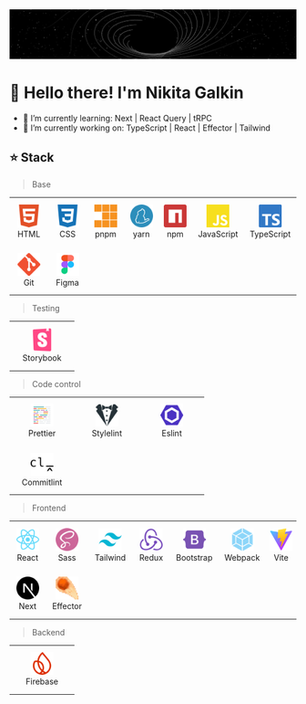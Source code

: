 <a href="#Stack">
  <img src="https://github.com/Afpia/Afpia/blob/main/space.gif" alt="Space" />
</a>

# 👋 Hello there! I'm Nikita Galkin
- 🌱 I’m currently learning: Next | React Query | tRPC
- 🔭 I’m currently working on: TypeScript | React | Effector | Tailwind 

<h2 id="Stack" align="left">⭐ Stack</h2> 

> Base

<table width='100%'>
  <tr>
    <td align="center" width="100" height="80">
        <a href="#Stack">
          <img src="./image/html5-color.svg" width="40px" height="40px" alt="HTML" />
        </a>
        <br>HTML
    </td>
    <td align="center" width="100" height="80">
        <a href="#Stack">
          <img src="./image/css3-color.svg" width="40px" height="40px" alt="CSS" />
        </a>
        <br>CSS
    </td>
    <td align="center" width="100" height="80">
        <a href="#Stack">
          <img src="./image/pnpm-color.svg" width="40px" height="40px" alt="pnpm" />
        </a>
        <br>pnpm
    </td>
    <td align="center" width="100" height="80">
        <a href="#Stack">
          <img src="./image/yarn-color.svg" width="40px" height="40px" alt="yarn" />
        </a>
        <br>yarn
    </td>
    <td align="center" width="100" height="80">
        <a href="#Stack">
          <img src="./image/npm-color.svg" width="40px" height="40px" alt="npm" />
        </a>
        <br>npm
    </td>
    <td align="center" width="100" height="80">
        <a href="#Stack">
          <img src="./image/javascript-color.svg" width="40px" height="40px" alt="JavaScript" />
        </a>
        <br>JavaScript
    </td>
    <td align="center" width="100" height="80">
        <a href="#Stack">
          <img src="./image/typescript-color.svg" width="40px" height="40px" alt="TypeScript" />
        </a>
        <br>TypeScript
    </td>
  </tr>
  <tr>
        <td align="center" width="100" height="80">
        <a href="#Stack">
          <img src="./image/git-color.svg" width="40px" height="40px" alt="Git" />
        </a>
        <br>Git
    </td>
    <td align="center" width="100" height="80">
        <a href="#Stack">
          <img src="./image/figma.svg" width="40px" height="40px" alt="Figma" />
        </a>
        <br>Figma
    </td>
  </tr>
</table>


> Testing 

<table width='100%'>
  <tr>
    <td align="center" width="100" height="80">
        <a href="#Stack">
          <img src="./image/storybook-color.svg" width="40px" height="40px" alt="Storybook" />
        </a>
        <br>Storybook
    </td>
  </tr>
</table>


> Code control

<table width='100%'>
  <tr>
     <td align="center" width="100" height="80">
        <a href="#Stack">
          <img src="./image/prettier-color.svg" width="40px" height="40px" alt="Prettier" />
        </a>
        <br>Prettier
    </td>
     <td align="center" width="100" height="80">
        <a href="#Stack">
          <img src="./image/stylelint-color.svg" width="40px" height="40px" alt="Stylelint" />
        </a>
        <br>Stylelint
    </td>
     <td align="center" width="100" height="80">
        <a href="#Stack">
          <img src="./image/eslint-color.svg" width="40px" height="40px" alt="Eslint" />
        </a>
        <br>Eslint
    </td>
  </tr> 
  <tr>
   <td align="center" width="100" height="80">
      <a href="#Stack">
        <img src="./image/commitlint-color.svg" width="40px" height="40px" alt="Commitlint" />
      </a>
      <br>Commitlint
    </td>
  </tr> 
</table>

> Frontend

<table>
 <tr>
    <td align="center" width="100" height="80">
        <a href="#Stack">
          <img src="./image/react-color.svg" width="40px" height="40px" alt="React" />
        </a>
        <br>React
    </td>
    <td align="center" width="100" height="80">
        <a href="#Stack">
          <img src="./image/sass-color.svg" width="40px" height="40px" alt="Sass" />
        </a>
        <br>Sass
    </td>
    <td align="center" width="100" height="80">
        <a href="#Stack">
          <img src="./image/tailwindcss-color.svg" width="40px" height="40px" alt="Tailwind" />
        </a>
        <br>Tailwind
    </td>
    <td align="center" width="100" height="80">
        <a href="#Stack">
          <img src="./image/redux-color.svg" width="40px" height="40px" alt="Redux" />
        </a>
        <br>Redux
    </td>
    <td align="center" width="100" height="80">
        <a href="#Stack">
          <img src="./image/bootstrap-color.svg" width="40px" height="40px" alt="Bootstrap" />
        </a>
        <br>Bootstrap
    </td>
    <td align="center" width="100" height="80">
        <a href="#Stack">
          <img src="./image/webpack-color.svg" width="40px" height="40px" alt="Webpack" />
        </a>
        <br>Webpack
    </td>
    <td align="center" width="100" height="80">
        <a href="#Stack">
          <img src="./image/vite-color.svg" width="40px" height="40px" alt="Vite" />
        </a>
        <br>Vite
    </td>
  </tr> 
  <tr>
   <td align="center" width="100" height="80">
      <a href="#Stack">
        <img src="./image/nextdotjs-color.svg" width="40px" height="40px" alt="Next" />
      </a>
      <br>Next
    </td>
    <td align="center" width="100" height="80">
        <a href="#Stack">
          <img src="./image/effector-color.svg" width="40px" height="40px" alt="Effector" />
        </a>
        <br>Effector
    </td>
  </tr> 
</table>

> Backend

<table width='100%'>
  <tr>
    <td align="center" width="100" height="80">
        <a href="#Stack">
          <img src="./image/firebase-color.svg" width="40px" height="40px" alt="Firebase" />
        </a>
        <br>Firebase
    </td>
  </tr>
</table>

